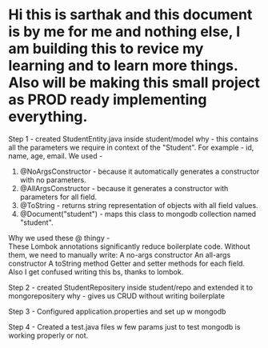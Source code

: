 # Hi this is sarthak and this document is by me for me and nothing else, I am building this to revice my learning and to learn more things. Also will be making this small project as PROD ready implementing everything.

Step 1 - created StudentEntity.java inside student/model
why - this contains all the parameters we require in context of the "Student". For example - id, name, age, email. 
We used - 
1. @NoArgsConstructor - because it automatically generates a constructor with no parameters.
2. @AllArgsConstructor - because it generates a constructor with parameters for all field.
3. @ToString -  returns string representation of objects with all field values.
4. @Document("student") - maps this class to mongodb collection named "student".

Why we used these @ thingy -  
These Lombok annotations significantly reduce boilerplate code. Without them, we need to manually write:
A no-args constructor
An all-args constructor
A toString method
Getter and setter methods for each field. 
Also I get confused writing this bs, thanks to lombok.

Step 2 - created StudentRepositery inside student/repo and extended it to mongorepositery
why - gives us CRUD without writing boilerplate

Step 3 - Configured application.properties and set up w mongodb

Step 4 - Created a test.java files w few params just to test mongodb is working properly or not.